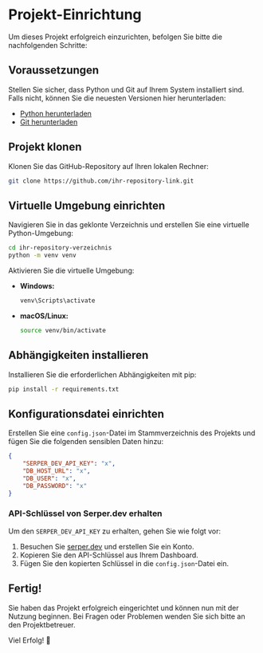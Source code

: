 # Projekt-Einrichtung

Um dieses Projekt erfolgreich einzurichten, befolgen Sie bitte die nachfolgenden Schritte:

## Voraussetzungen

Stellen Sie sicher, dass Python und Git auf Ihrem System installiert sind. Falls nicht, können Sie die neuesten Versionen hier herunterladen:

- [Python herunterladen](https://www.python.org/downloads/)
- [Git herunterladen](https://git-scm.com/downloads)

## Projekt klonen

Klonen Sie das GitHub-Repository auf Ihren lokalen Rechner:

```bash
git clone https://github.com/ihr-repository-link.git
```

## Virtuelle Umgebung einrichten

Navigieren Sie in das geklonte Verzeichnis und erstellen Sie eine virtuelle Python-Umgebung:

```bash
cd ihr-repository-verzeichnis
python -m venv venv
```

Aktivieren Sie die virtuelle Umgebung:

- **Windows:**
  ```bash
  venv\Scripts\activate
  ```
- **macOS/Linux:**
  ```bash
  source venv/bin/activate
  ```

## Abhängigkeiten installieren

Installieren Sie die erforderlichen Abhängigkeiten mit pip:

```bash
pip install -r requirements.txt
```

## Konfigurationsdatei einrichten

Erstellen Sie eine `config.json`-Datei im Stammverzeichnis des Projekts und fügen Sie die folgenden sensiblen Daten hinzu:

```json
{
    "SERPER_DEV_API_KEY": "x",
    "DB_HOST_URL": "x",
    "DB_USER": "x",
    "DB_PASSWORD": "x"
}
```

### API-Schlüssel von Serper.dev erhalten

Um den `SERPER_DEV_API_KEY` zu erhalten, gehen Sie wie folgt vor:

1. Besuchen Sie [serper.dev](https://serper.dev) und erstellen Sie ein Konto.
2. Kopieren Sie den API-Schlüssel aus Ihrem Dashboard.
3. Fügen Sie den kopierten Schlüssel in die `config.json`-Datei ein.

## Fertig!

Sie haben das Projekt erfolgreich eingerichtet und können nun mit der Nutzung beginnen. Bei Fragen oder Problemen wenden Sie sich bitte an den Projektbetreuer.

Viel Erfolg! 🚀